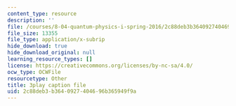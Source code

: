 ```yaml
---
content_type: resource
description: ''
file: /courses/8-04-quantum-physics-i-spring-2016/2c88deb3b3640927404696b365949f9a_T6TQHNXy5Wg.srt
file_size: 13355
file_type: application/x-subrip
hide_download: true
hide_download_original: null
learning_resource_types: []
license: https://creativecommons.org/licenses/by-nc-sa/4.0/
ocw_type: OCWFile
resourcetype: Other
title: 3play caption file
uid: 2c88deb3-b364-0927-4046-96b365949f9a
---
```

